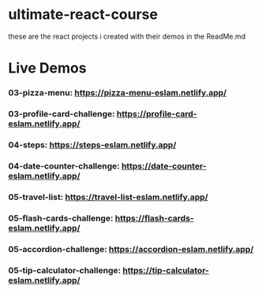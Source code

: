# ultimate-react-course
these are the react projects i created with their demos in the ReadMe.md

# Live Demos
### 03-pizza-menu: https://pizza-menu-eslam.netlify.app/
### 03-profile-card-challenge: https://profile-card-eslam.netlify.app/
### 04-steps: https://steps-eslam.netlify.app/
### 04-date-counter-challenge: https://date-counter-eslam.netlify.app/
### 05-travel-list: https://travel-list-eslam.netlify.app/
### 05-flash-cards-challenge: https://flash-cards-eslam.netlify.app/
### 05-accordion-challenge: https://accordion-eslam.netlify.app/
### 05-tip-calculator-challenge: https://tip-calculator-eslam.netlify.app/
